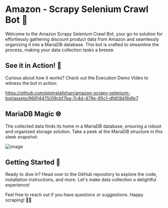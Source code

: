 # Amazon - Scrapy Selenium Crawl Bot 🚀
Welcome to the Amazon Scrapy Selenium Crawl Bot, your go-to solution for effortlessly gathering discount product data from Amazon and seamlessly organizing it into a MariaDB database. This bot is crafted to streamline the process, making your data collection tasks a breeze.

## See it in Action! 🎥
Curious about how it works? Check out the Execution Demo Video to witness the bot in action: <br/>

https://github.com/pipinstallshan/amazon-scrapy-selenium-bot/assets/96914475/09cbf7ba-7c4d-479e-95c1-dfd09d16dfe7

## MariaDB Magic 🌐
The collected data finds its home in a MariaDB database, ensuring a robust and organized storage solution. Take a peek at the MariaDB structure in this sleek snapshot: <br/>

![image](https://github.com/pipinstallshan/amazon-scrapy-selenium-bot/assets/96914475/a553d5a9-f2db-428b-89fe-56cf646912eb)

## Getting Started 🚀
Ready to dive in? Head over to the GitHub repository to explore the code, installation instructions, and more. Let's make data collection a delightful experience!

Feel free to reach out if you have questions or suggestions. Happy scraping! 🤖✨
